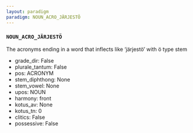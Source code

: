 ```yaml
---
layout: paradigm
paradigm: NOUN_ACRO_JÄRJESTÖ
---
```

### ` NOUN_ACRO_JÄRJESTÖ `

The acronyms ending in a word that inflects like ‘järjestö’ with ö type stem
* grade_dir: False
* plurale_tantum: False
* pos: ACRONYM
* stem_diphthong: None
* stem_vowel: None
* upos: NOUN
* harmony: front
* kotus_av: None
* kotus_tn: 0
* clitics: False
* possessive: False
